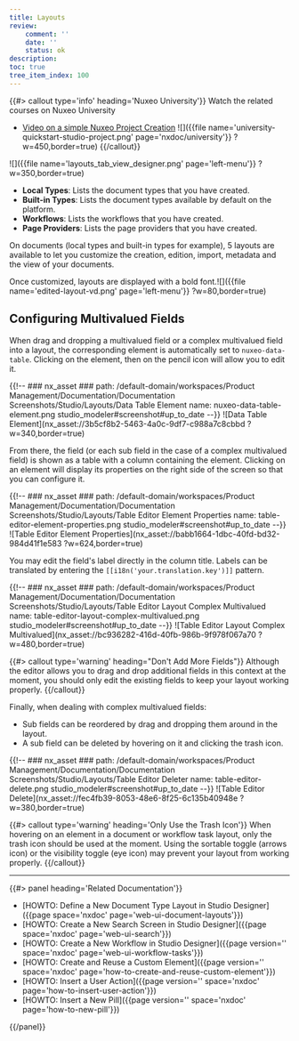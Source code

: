 ```yaml
---
title: Layouts
review:
    comment: ''
    date: ''
    status: ok
description:
toc: true
tree_item_index: 100
---
```

<!---
Initial Excerpt missing
-->

{{#> callout type='info' heading='Nuxeo University'}}
Watch the related courses on Nuxeo University
- [Video on a simple Nuxeo Project Creation](https://university.nuxeo.com/learn/public/course/view/elearning/144/nuxeo-platform-quickstart-creation-of-a-simple-nuxeo-studio-project)
![]({{file name='university-quickstart-studio-project.png' page='nxdoc/university'}} ?w=450,border=true)
{{/callout}}

![]({{file name='layouts_tab_view_designer.png' page='left-menu'}} ?w=350,border=true)

- **Local Types**: Lists the document types that you have created.
- **Built-in Types**: Lists the document types available by default on the platform.
- **Workflows**: Lists the workflows that you have created.
- **Page Providers**: Lists the page providers that you have created.

On documents (local types and built-in types for example), 5 layouts are available to let you customize the creation, edition, import, metadata and the view of your documents.

Once customized, layouts are displayed with a bold font.![]({{file name='edited-layout-vd.png' page='left-menu'}} ?w=80,border=true)

## Configuring Multivalued Fields
When drag and dropping a multivalued field or a complex multivalued field into a layout, the corresponding element is automatically set to `nuxeo-data-table`. Clicking on the element, then on the pencil icon will allow you to edit it.

{{!--     ### nx_asset ###
    path: /default-domain/workspaces/Product Management/Documentation/Documentation Screenshots/Studio/Layouts/Data Table Element
    name: nuxeo-data-table-element.png
    studio_modeler#screenshot#up_to_date
--}}
![Data Table Element](nx_asset://3b5cf8b2-5463-4a0c-9df7-c988a7c8cbbd ?w=340,border=true)

From there, the field (or each sub field in the case of a complex multivalued field) is shown as a table with a column containing the element. Clicking on an element will display its properties on the right side of the screen so that you can configure it.

{{!--     ### nx_asset ###
    path: /default-domain/workspaces/Product Management/Documentation/Documentation Screenshots/Studio/Layouts/Table Editor Element Properties
    name: table-editor-element-properties.png
    studio_modeler#screenshot#up_to_date
--}}
![Table Editor Element Properties](nx_asset://babb1664-1dbc-40fd-bd32-984d41f1e583 ?w=624,border=true)

You may edit the field's label directly in the column title. Labels can be translated by entering the `[[i18n('your.translation.key')]]` pattern.

{{!--     ### nx_asset ###
    path: /default-domain/workspaces/Product Management/Documentation/Documentation Screenshots/Studio/Layouts/Table Editor Layout Complex Multivalued
    name: table-editor-layout-complex-multivalued.png
    studio_modeler#screenshot#up_to_date
--}}
![Table Editor Layout Complex Multivalued](nx_asset://bc936282-416d-40fb-986b-9f978f067a70 ?w=480,border=true)

{{#> callout type='warning' heading="Don't Add More Fields"}}
Although the editor allows you to drag and drop additional fields in this context at the moment, you should only edit the existing fields to keep your layout working properly.
{{/callout}}

Finally, when dealing with complex multivalued fields:
- Sub fields can be reordered by drag and dropping them around in the layout.
- A sub field can be deleted by hovering on it and clicking the trash icon.

{{!--     ### nx_asset ###
    path: /default-domain/workspaces/Product Management/Documentation/Documentation Screenshots/Studio/Layouts/Table Editor Deleter
    name: table-editor-delete.png
    studio_modeler#screenshot#up_to_date
--}}
![Table Editor Delete](nx_asset://fec4fb39-8053-48e6-8f25-6c135b40948e ?w=380,border=true)

{{#> callout type='warning' heading='Only Use the Trash Icon'}}
When hovering on an element in a document or workflow task layout, only the trash icon should be used at the moment. Using the sortable toggle (arrows icon) or the visibility toggle (eye icon) may prevent your layout from working properly.
{{/callout}}

* * *

<div class="row" data-equalizer data-equalize-on="medium"><div class="column medium-6">{{#> panel heading='Related Documentation'}}

- [HOWTO: Define a New Document Type Layout in Studio Designer]({{page space='nxdoc' page='web-ui-document-layouts'}})
- [HOWTO: Create a New Search Screen in Studio Designer]({{page space='nxdoc' page='web-ui-search'}})
- [HOWTO: Create a New Workflow in Studio Designer]({{page version='' space='nxdoc' page='web-ui-workflow-tasks'}})
- [HOWTO: Create and Reuse a Custom Element]({{page version='' space='nxdoc' page='how-to-create-and-reuse-custom-element'}})
- [HOWTO: Insert a User Action]({{page version='' space='nxdoc' page='how-to-insert-user-action'}})
- [HOWTO: Insert a New Pill]({{page version='' space='nxdoc' page='how-to-new-pill'}})

{{/panel}}
</div>
<div class="column medium-6">

</div>
</div>
